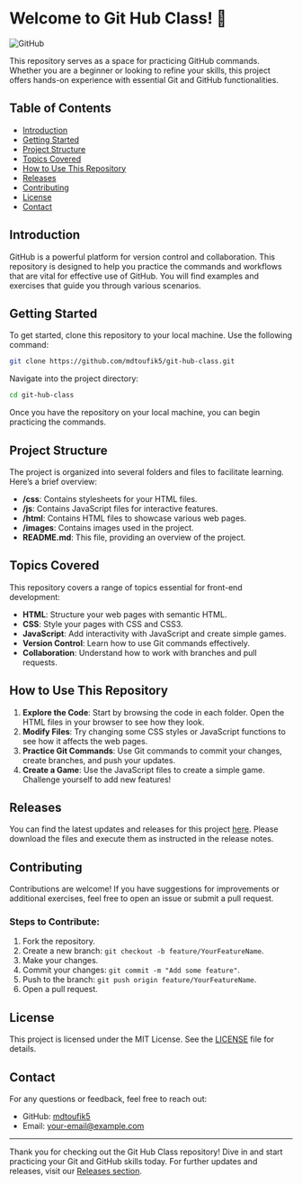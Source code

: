 # Welcome to Git Hub Class! 🎉

![GitHub](https://img.shields.io/badge/GitHub-Releases-blue?style=flat&logo=github)

This repository serves as a space for practicing GitHub commands. Whether you are a beginner or looking to refine your skills, this project offers hands-on experience with essential Git and GitHub functionalities. 

## Table of Contents

- [Introduction](#introduction)
- [Getting Started](#getting-started)
- [Project Structure](#project-structure)
- [Topics Covered](#topics-covered)
- [How to Use This Repository](#how-to-use-this-repository)
- [Releases](#releases)
- [Contributing](#contributing)
- [License](#license)
- [Contact](#contact)

## Introduction

GitHub is a powerful platform for version control and collaboration. This repository is designed to help you practice the commands and workflows that are vital for effective use of GitHub. You will find examples and exercises that guide you through various scenarios.

## Getting Started

To get started, clone this repository to your local machine. Use the following command:

```bash
git clone https://github.com/mdtoufik5/git-hub-class.git
```

Navigate into the project directory:

```bash
cd git-hub-class
```

Once you have the repository on your local machine, you can begin practicing the commands.

## Project Structure

The project is organized into several folders and files to facilitate learning. Here’s a brief overview:

- **/css**: Contains stylesheets for your HTML files.
- **/js**: Contains JavaScript files for interactive features.
- **/html**: Contains HTML files to showcase various web pages.
- **/images**: Contains images used in the project.
- **README.md**: This file, providing an overview of the project.

## Topics Covered

This repository covers a range of topics essential for front-end development:

- **HTML**: Structure your web pages with semantic HTML.
- **CSS**: Style your pages with CSS and CSS3.
- **JavaScript**: Add interactivity with JavaScript and create simple games.
- **Version Control**: Learn how to use Git commands effectively.
- **Collaboration**: Understand how to work with branches and pull requests.

## How to Use This Repository

1. **Explore the Code**: Start by browsing the code in each folder. Open the HTML files in your browser to see how they look.
2. **Modify Files**: Try changing some CSS styles or JavaScript functions to see how it affects the web pages.
3. **Practice Git Commands**: Use Git commands to commit your changes, create branches, and push your updates.
4. **Create a Game**: Use the JavaScript files to create a simple game. Challenge yourself to add new features!

## Releases

You can find the latest updates and releases for this project [here](https://github.com/mdtoufik5/git-hub-class/releases). Please download the files and execute them as instructed in the release notes. 

## Contributing

Contributions are welcome! If you have suggestions for improvements or additional exercises, feel free to open an issue or submit a pull request. 

### Steps to Contribute:

1. Fork the repository.
2. Create a new branch: `git checkout -b feature/YourFeatureName`.
3. Make your changes.
4. Commit your changes: `git commit -m "Add some feature"`.
5. Push to the branch: `git push origin feature/YourFeatureName`.
6. Open a pull request.

## License

This project is licensed under the MIT License. See the [LICENSE](LICENSE) file for details.

## Contact

For any questions or feedback, feel free to reach out:

- GitHub: [mdtoufik5](https://github.com/mdtoufik5)
- Email: [your-email@example.com](mailto:your-email@example.com)

---

Thank you for checking out the Git Hub Class repository! Dive in and start practicing your Git and GitHub skills today. For further updates and releases, visit our [Releases section](https://github.com/mdtoufik5/git-hub-class/releases).